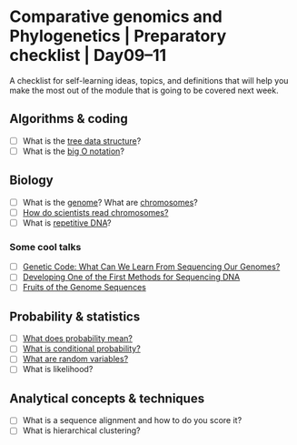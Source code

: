 # Comparative genomics and Phylogenetics | Preparatory checklist | Day09–11

A checklist for self-learning ideas, topics, and definitions that will help you make the most out of the module that is going to be covered next week.

## Algorithms & coding
- [ ] What is the [tree data structure](https://en.wikipedia.org/wiki/Tree_(data_structure))?
- [ ] What is the [big O notation](https://www.khanacademy.org/computing/computer-science/algorithms/asymptotic-notation/a/big-o-notation)?

## Biology
- [ ] What is the [genome](https://en.wikipedia.org/wiki/Genome)? What are [chromosomes](https://en.wikipedia.org/wiki/Chromosome)?
- [ ] [How do scientists read chromosomes?](https://learn.genetics.utah.edu/content/basics/readchromosomes/)
- [ ] What is [repetitive DNA](https://en.wikipedia.org/wiki/Repeated_sequence_(DNA))?

### Some cool talks
- [ ] [Genetic Code: What Can We Learn From Sequencing Our Genomes?](https://www.ibiology.org/genetics-and-gene-regulation/genetic-code/)
- [ ] [Developing One of the First Methods for Sequencing DNA](https://www.ibiology.org/genetics-and-gene-regulation/sequencing-dna/)
- [ ] [Fruits of the Genome Sequences](https://www.ibiology.org/genetics-and-gene-regulation/fruits-genome-sequences/)

## Probability & statistics
- [ ] [What does probability mean?](https://www.openintro.org/go?id=slide_stat_gdocs_defining_probability&referrer=/book/os/index.php)
- [ ] [What is conditional probability?](https://www.openintro.org/go?id=slide_stat_gdocs_conditional_probability&referrer=/book/os/index.php)
- [ ] [What are random variables?](https://www.openintro.org/go?id=slide_stat_gdocs_random_variables&referrer=/book/os/index.php)
- [ ] What is likelihood?

## Analytical concepts & techniques
- [ ] What is a sequence alignment and how to do you score it?
- [ ] What is hierarchical clustering?
